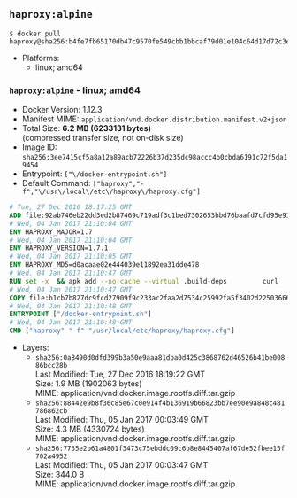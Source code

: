 ## `haproxy:alpine`

```console
$ docker pull haproxy@sha256:b4fe7fb65170db47c9570fe549cbb1bbcaf79d01e104c64d17d72c3e4bc8f7d9
```

-	Platforms:
	-	linux; amd64

### `haproxy:alpine` - linux; amd64

-	Docker Version: 1.12.3
-	Manifest MIME: `application/vnd.docker.distribution.manifest.v2+json`
-	Total Size: **6.2 MB (6233131 bytes)**  
	(compressed transfer size, not on-disk size)
-	Image ID: `sha256:3ee7415cf5a8a12a89acb72226b37d235dc98accc4b0cbda6191c72f5da19454`
-	Entrypoint: `["\/docker-entrypoint.sh"]`
-	Default Command: `["haproxy","-f","\/usr\/local\/etc\/haproxy\/haproxy.cfg"]`

```dockerfile
# Tue, 27 Dec 2016 18:17:25 GMT
ADD file:92ab746eb22dd3ed2b87469c719adf3c1bed7302653bbd76baafd7cfd95e911e in / 
# Wed, 04 Jan 2017 21:10:04 GMT
ENV HAPROXY_MAJOR=1.7
# Wed, 04 Jan 2017 21:10:04 GMT
ENV HAPROXY_VERSION=1.7.1
# Wed, 04 Jan 2017 21:10:05 GMT
ENV HAPROXY_MD5=d0acaae02e444039e11892ea31dde478
# Wed, 04 Jan 2017 21:10:47 GMT
RUN set -x 	&& apk add --no-cache --virtual .build-deps 		curl 		gcc 		libc-dev 		linux-headers 		make 		openssl-dev 		pcre-dev 		zlib-dev 	&& curl -SL "http://www.haproxy.org/download/${HAPROXY_MAJOR}/src/haproxy-${HAPROXY_VERSION}.tar.gz" -o haproxy.tar.gz 	&& echo "${HAPROXY_MD5}  haproxy.tar.gz" | md5sum -c 	&& mkdir -p /usr/src 	&& tar -xzf haproxy.tar.gz -C /usr/src 	&& mv "/usr/src/haproxy-$HAPROXY_VERSION" /usr/src/haproxy 	&& rm haproxy.tar.gz 	&& make -C /usr/src/haproxy 		TARGET=linux2628 		USE_PCRE=1 PCREDIR= 		USE_OPENSSL=1 		USE_ZLIB=1 		all 		install-bin 	&& mkdir -p /usr/local/etc/haproxy 	&& cp -R /usr/src/haproxy/examples/errorfiles /usr/local/etc/haproxy/errors 	&& rm -rf /usr/src/haproxy 	&& runDeps="$( 		scanelf --needed --nobanner --recursive /usr/local 			| awk '{ gsub(/,/, "\nso:", $2); print "so:" $2 }' 			| sort -u 			| xargs -r apk info --installed 			| sort -u 	)" 	&& apk add --virtual .haproxy-rundeps $runDeps 	&& apk del .build-deps
# Wed, 04 Jan 2017 21:10:47 GMT
COPY file:b1cb7b827dc9fcd27909f9c233ac2faa2d7534c25992fa5f3402d22503666d6d in / 
# Wed, 04 Jan 2017 21:10:48 GMT
ENTRYPOINT ["/docker-entrypoint.sh"]
# Wed, 04 Jan 2017 21:10:48 GMT
CMD ["haproxy" "-f" "/usr/local/etc/haproxy/haproxy.cfg"]
```

-	Layers:
	-	`sha256:0a8490d0dfd399b3a50e9aaa81dba0d425c3868762d46526b41be00886bcc28b`  
		Last Modified: Tue, 27 Dec 2016 18:19:22 GMT  
		Size: 1.9 MB (1902063 bytes)  
		MIME: application/vnd.docker.image.rootfs.diff.tar.gzip
	-	`sha256:88442e9b8f36c85e67c0e914f4b136919b66823bb7ee90e9a848c481786862cb`  
		Last Modified: Thu, 05 Jan 2017 00:03:49 GMT  
		Size: 4.3 MB (4330724 bytes)  
		MIME: application/vnd.docker.image.rootfs.diff.tar.gzip
	-	`sha256:7735e2b61a4801f3473c75ebddc09c6b8e8445407af67de52fbee15f702a4952`  
		Last Modified: Thu, 05 Jan 2017 00:03:47 GMT  
		Size: 344.0 B  
		MIME: application/vnd.docker.image.rootfs.diff.tar.gzip
